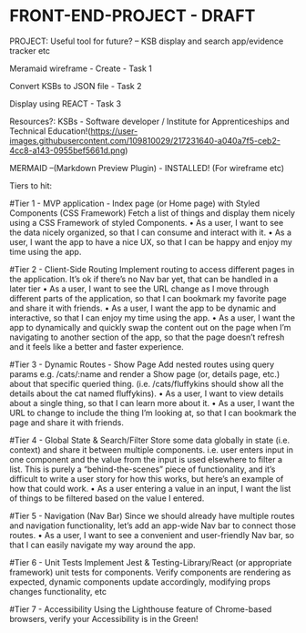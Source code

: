 # FRONT-END-PROJECT - DRAFT

PROJECT: 
Useful tool for future? – KSB display and search app/evidence tracker etc

Meramaid wireframe - Create - Task 1

Convert KSBs to JSON file - Task 2

Display using REACT - Task 3

Resources?:
KSBs - Software developer / Institute for Apprenticeships and Technical Education!(https://user-images.githubusercontent.com/109810029/217231640-a040a7f5-ceb2-4cc8-a143-0955bef5661d.png)

MERMAID –(Markdown Preview Plugin) - INSTALLED! (For wireframe etc)

Tiers to hit:

#Tier 1 - MVP application - Index page (or Home page) with Styled Components (CSS Framework)
Fetch a list of things and display them nicely using a CSS Framework of styled Components.
•	As a user, I want to see the data nicely organized, so that I can consume and interact with it.
•	As a user, I want the app to have a nice UX, so that I can be happy and enjoy my time using the app.

#Tier 2 - Client-Side Routing
Implement routing to access different pages in the application. It’s ok if there’s no Nav bar yet, that can be handled in a later tier
•	As a user, I want to see the URL change as I move through different parts of the application, so that I can bookmark my favorite page and share it with friends.
•	As a user, I want the app to be dynamic and interactive, so that I can enjoy my time using the app.
•	As a user, I want the app to dynamically and quickly swap the content out on the page when I’m navigating to another section of the app, so that the page doesn’t refresh and it feels like a better and faster experience.

#Tier 3 - Dynamic Routes - Show Page
Add nested routes using query params e.g. /cats/:name and render a Show page (or, details page, etc.) about that specific queried thing. (i.e. /cats/fluffykins should show all the details about the cat named fluffykins).
•	As a user, I want to view details about a single thing, so that I can learn more about it.
•	As a user, I want the URL to change to include the thing I’m looking at, so that I can bookmark the page and share it with friends.

#Tier 4 - Global State & Search/Filter
Store some data globally in state (i.e. context) and share it between multiple components. i.e. user enters input in one component and the value from the input is used elsewhere to filter a list. This is purely a “behind-the-scenes” piece of functionality, and it’s difficult to write a user story for how this works, but here’s an example of how that could work.
•	As a user entering a value in an input, I want the list of things to be filtered based on the value I entered.

#Tier 5 - Navigation (Nav Bar)
Since we should already have multiple routes and navigation functionality, let’s add an app-wide Nav bar to connect those routes.
•	As a user, I want to see a convenient and user-friendly Nav bar, so that I can easily navigate my way around the app.

#Tier 6 - Unit Tests
Implement Jest & Testing-Library/React (or appropriate framework) unit tests for components.
Verify components are rendering as expected, dynamic components update accordingly, modifying props changes functionality, etc

#Tier 7 - Accessibility
Using the Lighthouse feature of Chrome-based browsers, verify your Accessibility is in the Green!





